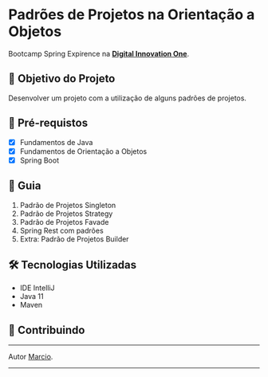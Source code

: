 <h1>Padrões de Projetos na Orientação a Objetos </h1>
<p>Bootcamp Spring Expirence na <a href="https://dio.me/"><strong> Digital Innovation One</strong></a>.<br>

<h2>🎯 Objetivo do Projeto</h2>
<p>Desenvolver um projeto com a utilização de alguns padrões de projetos.</p>

<h2>
🛑 Pré-requistos
</h2>

- [x] Fundamentos de Java
- [x] Fundamentos de Orientação a Objetos
- [x] Spring Boot

<h2> 🚦 Guia </h2>

<ol>
    <li> Padrão de Projetos Singleton </li>
    <li> Padrão de Projetos Strategy </li>
    <li> Padrão de Projetos Favade </li>
    <li> Spring Rest com padrões</li>
    <li> Extra: Padrão de Projetos Builder </li>
</ol>

<h2>🛠 Tecnologias Utilizadas</h2>

<ul>
    <li>IDE IntelliJ</li>
    <li>Java 11</li>
    <li>Maven</li>
</ul>

<h2> 🤝 Contribuindo </h2>

------------

Autor [Marcio](https://www.linkedin.com/in/mballem/).

-----------
